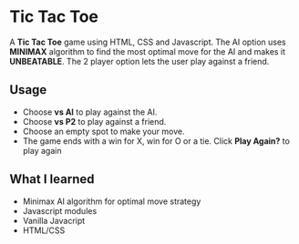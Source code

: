 # Tic Tac Toe
A **Tic Tac Toe** game using HTML, CSS and Javascript. The AI option uses **MINIMAX** algorithm to find the most optimal move for the AI and makes it **UNBEATABLE**. The 2 player option lets the user play against a friend.

## Usage
- Choose **vs AI** to play against the AI.
- Choose **vs P2** to play against a friend.
- Choose an empty spot to make your move.
- The game ends with a win for X, win for O or a tie. Click **Play Again?** to play again

## What I learned
- Minimax AI algorithm for optimal move strategy
- Javascript modules
- Vanilla Javacript
- HTML/CSS 
